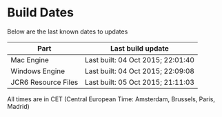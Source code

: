 # Build Dates

Below are the last known dates to updates

Part | Last build update
-----|-----
Mac Engine | Last built: 04 Oct 2015; 22:01:40
Windows Engine | Last built: 04 Oct 2015; 22:09:08
JCR6 Resource Files | Last built: 05 Oct 2015; 21:11:03
All times are in CET (Central European Time: Amsterdam, Brussels, Paris, Madrid)



